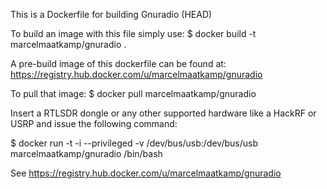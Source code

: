 This is a Dockerfile for building Gnuradio (HEAD)

To build an image with this file simply use:
 $ docker build -t marcelmaatkamp/gnuradio .

A pre-build image of this dockerfile can be found at:
 https://registry.hub.docker.com/u/marcelmaatkamp/gnuradio
 
To pull that image:
 $ docker pull marcelmaatkamp/gnuradio

Insert a RTLSDR dongle or any other supported hardware like 
a HackRF or USRP and issue the following command:

 $ docker run -t -i --privileged -v /dev/bus/usb:/dev/bus/usb marcelmaatkamp/gnuradio /bin/bash
 
See https://registry.hub.docker.com/u/marcelmaatkamp/gnuradio
